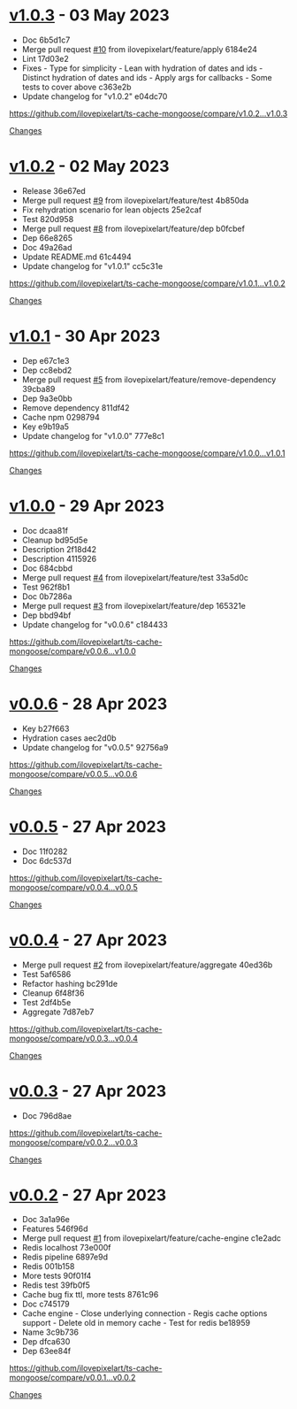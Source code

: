 <a name="v1.0.3"></a>
# [v1.0.3](https://github.com/ilovepixelart/ts-cache-mongoose/releases/tag/v1.0.3) - 03 May 2023

- Doc  6b5d1c7
- Merge pull request [#10](https://github.com/ilovepixelart/ts-cache-mongoose/issues/10) from ilovepixelart/feature/apply  6184e24
- Lint  17d03e2
- Fixes - Type for simplicity - Lean with hydration of dates and ids - Distinct hydration of dates and ids - Apply args for callbacks - Some tests to cover above  c363e2b
- Update changelog for &quot;v1.0.2&quot;  e04dc70

https://github.com/ilovepixelart/ts-cache-mongoose/compare/v1.0.2...v1.0.3

[Changes][v1.0.3]


<a name="v1.0.2"></a>
# [v1.0.2](https://github.com/ilovepixelart/ts-cache-mongoose/releases/tag/v1.0.2) - 02 May 2023

- Release  36e67ed
- Merge pull request [#9](https://github.com/ilovepixelart/ts-cache-mongoose/issues/9) from ilovepixelart/feature/test  4b850da
- Fix rehydration scenario for lean objects  25e2caf
- Test  820d958
- Merge pull request [#8](https://github.com/ilovepixelart/ts-cache-mongoose/issues/8) from ilovepixelart/feature/dep  b0fcbef
- Dep  66e8265
- Doc  49a26ad
- Update README.md  61c4494
- Update changelog for &quot;v1.0.1&quot;  cc5c31e

https://github.com/ilovepixelart/ts-cache-mongoose/compare/v1.0.1...v1.0.2

[Changes][v1.0.2]


<a name="v1.0.1"></a>
# [v1.0.1](https://github.com/ilovepixelart/ts-cache-mongoose/releases/tag/v1.0.1) - 30 Apr 2023

- Dep  e67c1e3
- Dep  cc8ebd2
- Merge pull request [#5](https://github.com/ilovepixelart/ts-cache-mongoose/issues/5) from ilovepixelart/feature/remove-dependency  39cba89
- Dep  9a3e0bb
- Remove dependency  811df42
- Cache npm  0298794
- Key  e9b19a5
- Update changelog for &quot;v1.0.0&quot;  777e8c1

https://github.com/ilovepixelart/ts-cache-mongoose/compare/v1.0.0...v1.0.1

[Changes][v1.0.1]


<a name="v1.0.0"></a>
# [v1.0.0](https://github.com/ilovepixelart/ts-cache-mongoose/releases/tag/v1.0.0) - 29 Apr 2023

- Doc  dcaa81f
- Cleanup  bd95d5e
- Description  2f18d42
- Description  4115926
- Doc  684cbbd
- Merge pull request [#4](https://github.com/ilovepixelart/ts-cache-mongoose/issues/4) from ilovepixelart/feature/test  33a5d0c
- Test  962f8b1
- Doc  0b7286a
- Merge pull request [#3](https://github.com/ilovepixelart/ts-cache-mongoose/issues/3) from ilovepixelart/feature/dep  165321e
- Dep  bbd94bf
- Update changelog for &quot;v0.0.6&quot;  c184433

https://github.com/ilovepixelart/ts-cache-mongoose/compare/v0.0.6...v1.0.0

[Changes][v1.0.0]


<a name="v0.0.6"></a>
# [v0.0.6](https://github.com/ilovepixelart/ts-cache-mongoose/releases/tag/v0.0.6) - 28 Apr 2023

- Key  b27f663
- Hydration cases  aec2d0b
- Update changelog for &quot;v0.0.5&quot;  92756a9

https://github.com/ilovepixelart/ts-cache-mongoose/compare/v0.0.5...v0.0.6

[Changes][v0.0.6]


<a name="v0.0.5"></a>
# [v0.0.5](https://github.com/ilovepixelart/ts-cache-mongoose/releases/tag/v0.0.5) - 27 Apr 2023

- Doc  11f0282
- Doc  6dc537d

https://github.com/ilovepixelart/ts-cache-mongoose/compare/v0.0.4...v0.0.5

[Changes][v0.0.5]


<a name="v0.0.4"></a>
# [v0.0.4](https://github.com/ilovepixelart/ts-cache-mongoose/releases/tag/v0.0.4) - 27 Apr 2023

- Merge pull request [#2](https://github.com/ilovepixelart/ts-cache-mongoose/issues/2) from ilovepixelart/feature/aggregate  40ed36b
- Test  5af6586
- Refactor hashing  bc291de
- Cleanup  6f48f36
- Test  2df4b5e
- Aggregate  7d87eb7

https://github.com/ilovepixelart/ts-cache-mongoose/compare/v0.0.3...v0.0.4

[Changes][v0.0.4]


<a name="v0.0.3"></a>
# [v0.0.3](https://github.com/ilovepixelart/ts-cache-mongoose/releases/tag/v0.0.3) - 27 Apr 2023

- Doc  796d8ae

https://github.com/ilovepixelart/ts-cache-mongoose/compare/v0.0.2...v0.0.3

[Changes][v0.0.3]


<a name="v0.0.2"></a>
# [v0.0.2](https://github.com/ilovepixelart/ts-cache-mongoose/releases/tag/v0.0.2) - 27 Apr 2023

- Doc  3a1a96e
- Features  546f96d
- Merge pull request [#1](https://github.com/ilovepixelart/ts-cache-mongoose/issues/1) from ilovepixelart/feature/cache-engine  c1e2adc
- Redis localhost  73e000f
- Redis pipeline  6897e9d
- Redis  001b158
- More tests  90f01f4
- Redis test  39fb0f5
- Cache bug fix ttl, more tests  8761c96
- Doc  c745179
- Cache engine - Close underlying connection - Regis cache options support - Delete old in memory cache - Test for redis  be18959
- Name  3c9b736
- Dep  dfca630
- Dep  63ee84f

https://github.com/ilovepixelart/ts-cache-mongoose/compare/v0.0.1...v0.0.2

[Changes][v0.0.2]


[v1.0.3]: https://github.com/ilovepixelart/ts-cache-mongoose/compare/v1.0.2...v1.0.3
[v1.0.2]: https://github.com/ilovepixelart/ts-cache-mongoose/compare/v1.0.1...v1.0.2
[v1.0.1]: https://github.com/ilovepixelart/ts-cache-mongoose/compare/v1.0.0...v1.0.1
[v1.0.0]: https://github.com/ilovepixelart/ts-cache-mongoose/compare/v0.0.6...v1.0.0
[v0.0.6]: https://github.com/ilovepixelart/ts-cache-mongoose/compare/v0.0.5...v0.0.6
[v0.0.5]: https://github.com/ilovepixelart/ts-cache-mongoose/compare/v0.0.4...v0.0.5
[v0.0.4]: https://github.com/ilovepixelart/ts-cache-mongoose/compare/v0.0.3...v0.0.4
[v0.0.3]: https://github.com/ilovepixelart/ts-cache-mongoose/compare/v0.0.2...v0.0.3
[v0.0.2]: https://github.com/ilovepixelart/ts-cache-mongoose/tree/v0.0.2

<!-- Generated by https://github.com/rhysd/changelog-from-release v3.7.1 -->
